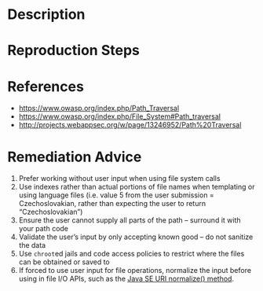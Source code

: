 # Description


# Reproduction Steps


# References

- https://www.owasp.org/index.php/Path_Traversal
- https://www.owasp.org/index.php/File_System#Path_traversal
- http://projects.webappsec.org/w/page/13246952/Path%20Traversal


# Remediation Advice

1. Prefer working without user input when using file system calls
2. Use indexes rather than actual portions of file names when templating or using language files (i.e. value 5 from the user submission = Czechoslovakian, rather than expecting the user to return “Czechoslovakian”)
3. Ensure the user cannot supply all parts of the path – surround it with your path code
4. Validate the user’s input by only accepting known good – do not sanitize the data
5. Use `chroot`ed jails and code access policies to restrict where the files can be obtained or saved to
6. If forced to use user input for file operations, normalize the input before using in file I/O APIs, such as the [Java SE URI normalize() method](http://docs.oracle.com/javase/7/docs/api/java/net/URI.html#normalize).
